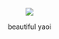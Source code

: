
<html>
  <body>
    <p align="center">
<img src="https://media1.tenor.com/m/RuwfMLFq8qEAAAAC/sern-saerin.gif">
  </p align="center">
          <p align="center">
        <a>beautiful yaoi</a>
       <p align="center">
